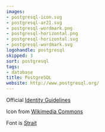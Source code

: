 ```yaml
---
images:
- postgresql-icon.svg
- postgresql-ar21.svg
- postgresql-wordmark.png
- postgresql-horizontal.png
- postgresql-horizontal.svg
- postgresql-wordmark.svg
logohandle: postgresql
skipped: 3
sort: postgresql
tags:
- database
title: PostgreSQL
website: http://www.postgresql.org/
---
```


Official [Identity Guidelines](https://wiki.postgresql.org/wiki/Identity_Guidelines)

Icon from [Wikimedia Commons](https://commons.wikimedia.org/wiki/File:Postgresql_elephant.svg)

Font is [Strait](https://www.google.com/fonts/specimen/Strait)
